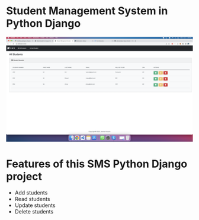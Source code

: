 # Student Management System in Python Django
![CHEESE!](sms.png)
# Features of this SMS Python Django project
- Add students
- Read students
- Update students
- Delete students
